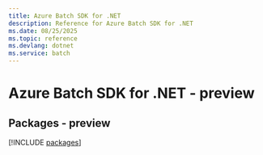 ```yaml
---
title: Azure Batch SDK for .NET
description: Reference for Azure Batch SDK for .NET
ms.date: 08/25/2025
ms.topic: reference
ms.devlang: dotnet
ms.service: batch
---
```

# Azure Batch SDK for .NET - preview
## Packages - preview
[!INCLUDE [packages](batch-index.md)]